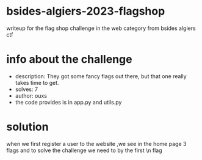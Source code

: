 # bsides-algiers-2023-flagshop
writeup for the flag shop challenge in the web category from bsides algiers ctf
# info about the challenge
- description: They got some fancy flags out there, but that one really takes time to get.
- solves: 7
- author: ouxs
- the code provides is in app.py and utils.py
# solution
  when we first register a user to the website ,we see in the home page 3 flags and to solve the challenge we need to by the first \n
  flag
